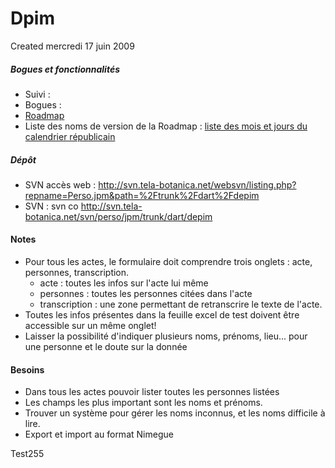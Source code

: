Dpim
====
Created mercredi 17 juin 2009

##### Bogues et fonctionnalités

* Suivi :
* Bogues :
* [Roadmap](./Roadmap.md)
* Liste des noms de version de la Roadmap : [liste des mois et jours du calendrier républicain](http://fr.wikipedia.org/wiki/Calendrier_r%C3%A9publicain)


##### Dépôt

* SVN accès web : <http://svn.tela-botanica.net/websvn/listing.php?repname=Perso.jpm&path=%2Ftrunk%2Fdart%2Fdepim>
* SVN : svn co <http://svn.tela-botanica.net/svn/perso/jpm/trunk/dart/depim>


#### Notes
 - Pour tous les actes, le formulaire doit comprendre trois onglets : acte, personnes, transcription.
 	- acte : toutes les infos sur l'acte lui même
 	- personnes : toutes les personnes citées dans l'acte
 	- transcription : une zone permettant de retranscrire le texte de l'acte.
 - Toutes les infos présentes dans la feuille excel de test doivent être accessible sur un même onglet!
 - Laisser la possibilité d'indiquer plusieurs noms, prénoms, lieu... pour une personne et le doute sur la donnée

#### Besoins
 - Dans tous les actes pouvoir lister toutes les personnes listées
 - Les champs les plus important sont les noms et prénoms.
 - Trouver un système pour gérer les noms inconnus, et les noms difficile à lire.
 - Export et import au format Nimegue

 Test255
